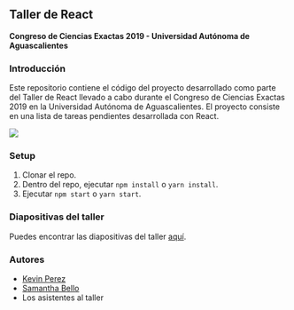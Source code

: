 ## Taller de React
**Congreso de Ciencias Exactas 2019 - Universidad Autónoma de Aguascalientes**

### Introducción
Este repositorio contiene el código del proyecto desarrollado como parte del
Taller de React llevado a cabo durante el Congreso de Ciencias Exactas 2019 en
la Universidad Autónoma de Aguascalientes. El proyecto consiste en una lista de
tareas pendientes desarrollada con React.

<img src="https://i.imgur.com/UHRc8ZV.png">

### Setup

1. Clonar el repo.
2. Dentro del repo, ejecutar `npm install` o `yarn install`.
3. Ejecutar `npm start` o `yarn start`.

### Diapositivas del taller
Puedes encontrar las diapositivas del taller [aquí](https://drive.google.com/file/d/1e2jZ1JSZx265HiU4GHr9PvbNvlrPrfQe/view?usp=sharing).

### Autores
- [Kevin Perez](https://github.com/kevinnio)
- [Samantha Bello](https://github.com/SamBelmor)
- Los asistentes al taller
